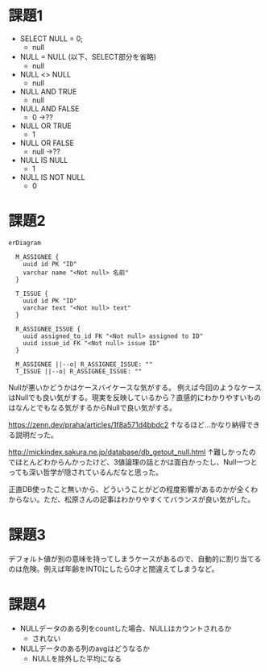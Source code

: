 # 課題1

- SELECT NULL = 0;
  - null
- NULL = NULL (以下、SELECT部分を省略)
  - null
- NULL <> NULL
  - null
- NULL AND TRUE
  - null
- NULL AND FALSE
  - 0 ->??
- NULL OR TRUE
  - 1
- NULL OR FALSE
  - null ->??
- NULL IS NULL
  - 1
- NULL IS NOT NULL
  - 0

# 課題2

```mermaid
erDiagram

  M_ASSIGNEE {
    uuid id PK "ID"
    varchar name "<Not null> 名前"
  }

  T_ISSUE {
    uuid id PK "ID"
    varchar text "<Not null> text"
  }

  R_ASSIGNEE_ISSUE {
    uuid assigned_to_id FK "<Not null> assigned to ID"
    uuid issue_id FK "<Not null> issue ID"
  }

  M_ASSIGNEE ||--o| R_ASSIGNEE_ISSUE: ""
  T_ISSUE ||--o| R_ASSIGNEE_ISSUE: ""
```

Nullが悪いかどうかはケースバイケースな気がする。
例えば今回のようなケースはNullでも良い気がする。現実を反映しているから？直感的にわかりやすいものはなんとでもなる気がするからNullで良い気がする。

https://zenn.dev/praha/articles/1f8a571d4bbdc2
↑なるほど…かなり納得できる説明だった。

http://mickindex.sakura.ne.jp/database/db_getout_null.html
↑難しかったのでほとんどわからんかったけど、3値論理の話とかは面白かったし、Null一つとっても深い哲学が隠されているんだなと思った。

正直DB使ったこと無いから、どういうことがどの程度影響があるのかが全くわからない。ただ、松原さんの記事はわかりやすくてバランスが良い気がした。

# 課題3

デフォルト値が別の意味を持ってしまうケースがあるので、自動的に割り当てるのは危険。例えば年齢をINT0にしたら0才と間違えてしまうなど。

# 課題4

- NULLデータのある列をcountした場合、NULLはカウントされるか
  - されない
- NULLデータのある列のavgはどうなるか
  - NULLを除外した平均になる
